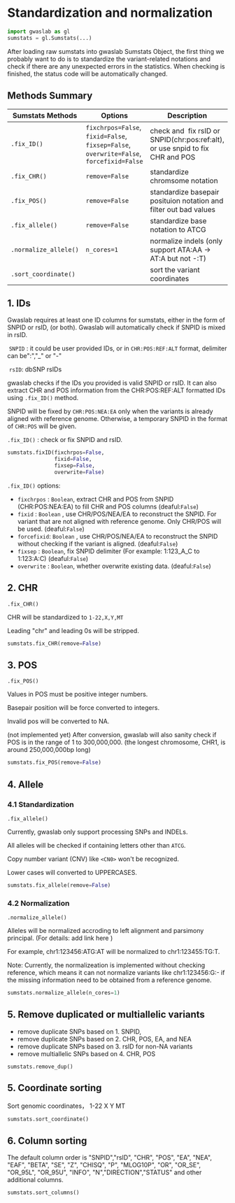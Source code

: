 # Standardization and normalization

```python
import gwaslab as gl
sumstats = gl.Sumstats(...)
```

After loading raw sumstats into gwaslab Sumstats Object, the first thing we probably want to do is to standardize the variant-related notations and check if there are any unexpected errors in the statistics. When checking is finished, the status code will be automatically changed.

## Methods Summary

| Sumstats Methods      | Options                                                      | Description                                                                    |
| --------------------- | ------------------------------------------------------------ | ------------------------------------------------------------------------------ |
| `.fix_ID()`           | `fixchrpos=False`, <br/>`fixid=False`, <br/>`fixsep=False`,<br/>`overwrite=False`,<br/>`forcefixid=False` | check and  fix rsID or SNPID(chr:pos:ref:alt), or use snpid to fix CHR and POS |
| `.fix_CHR()`          | `remove=False`                                               | standardize chromsome notation                                                 |
| `.fix_POS()`          | `remove=False`                                               | standardize basepair posituion notation and filter out bad values              |
| `.fix_allele()`       | `remove=False`                                               | standardize base notation to ATCG                                              |
| `.normalize_allele()` | `n_cores=1`                                                  | normalize indels (only support ATA:AA -> AT:A but not -:T)                     |
| `.sort_coordinate()`  |                                                              | sort the variant coordinates                                                   |

## 1. IDs

Gwaslab requires at least one ID columns for sumstats, either in the form of SNPID or rsID, (or both). Gwaslab will automatically check if SNPID is mixed in rsID.

 `SNPID` : it could be user provided IDs, or in `CHR:POS:REF:ALT` format, delimiter can be":","_" or "-"

 `rsID`: dbSNP rsIDs

gwaslab checks if the IDs you provided is valid SNPID or rsID.  It can also extract CHR and POS information from the CHR:POS:REF:ALT formatted IDs using `.fix_ID()` method.

SNPID will be fixed by `CHR:POS:NEA:EA`  only when the variants is already aligned with reference genome. Otherwise, a temporary SNPID in the format of `CHR:POS` will be given.

`.fix_ID()` : check or fix SNPID and rsID.   

```python
sumstats.fixID(fixchrpos=False,
               fixid=False,
               fixsep=False,
               overwrite=False)
```
`.fix_ID()` options:

- `fixchrpos` : `Boolean`, extract CHR and POS from SNPID (CHR:POS:NEA:EA) to fill CHR and POS columns (deaful:`False`)
- `fixid` : `Boolean` ,  use CHR/POS/NEA/EA to reconstruct the SNPID. For variant that are not aligned with reference genome. Only CHR/POS will be used. (deaful:`False`)
- `forcefixid`: `Boolean` ,  use CHR/POS/NEA/EA to reconstruct the SNPID without checking if the variant is aligned. (deaful:`False`)
- `fixsep` : `Boolean`, fix SNPID delimiter (For example: 1:123_A_C to 1:123:A:C) (deaful:`False`)
- `overwrite` : `Boolean`, whether overwrite existing data. (deaful:`False`)

## 2. CHR

`.fix_CHR()`

CHR will be standardized to `1-22,X,Y,MT`

Leading "chr" and leading 0s will be stripped.

```python
sumstats.fix_CHR(remove=False)
```

## 3. POS

`.fix_POS()`

Values in POS must be positive integer numbers.

Basepair position will be force converted to integers.

Invalid pos will be converted to NA. 

(not implemented yet) After conversion, gwaslab will also sanity check if POS is in the range of 1 to 300,000,000. (the longest chromosome, CHR1, is around 250,000,000bp long)  

```python
sumstats.fix_POS(remove=False)
```

## 4. Allele

### 4.1 Standardization

`.fix_allele()`

Currently, gwaslab only support processing SNPs and INDELs.

All alleles will be checked if containing letters other than `ATCG`.

Copy number variant (CNV) like `<CN0>` won't be recognized.

Lower cases will converted to UPPERCASES.

```python
sumstats.fix_allele(remove=False)
```

### 4.2 Normalization

`.normalize_allele()`

Alleles will be normalized accroding to left alignment and parsimony principal. (For details: add link here )

For example, chr1:123456:ATG:AT will be normalized to chr1:123455:TG:T.

Note: Currently, the normalizeation is implemented without checking reference, which means it can not normalize variants like chr1:123456:G:- if the missing information need to be obtained from a reference genome. 

```python
sumstats.normalize_allele(n_cores=1)
```

## 5. Remove duplicated or multiallelic variants

- remove duplicate SNPs based on  1. SNPID, 
- remove duplicate SNPs based on  2. CHR, POS, EA, and NEA
- remove duplicate SNPs based on  3. rsID for non-NA variants
- remove multiallelic SNPs based on  4. CHR, POS

```
sumstats.remove_dup()
```

## 5. Coordinate sorting

Sort genomic coordinates， 1-22 X Y MT

```python
sumstats.sort_coordinate()
```

## 6. Column sorting

The default column order is "SNPID","rsID", "CHR", "POS", "EA", "NEA", "EAF", "BETA", "SE", "Z",  "CHISQ", "P", "MLOG10P", "OR", "OR_SE", "OR_95L", "OR_95U", "INFO", "N","DIRECTION","STATUS" and other additional columns.

```
sumstats.sort_columns()
```
